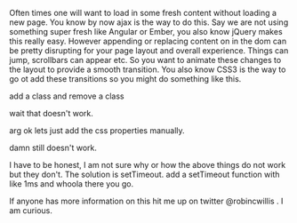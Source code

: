

Often times one will want to load in some fresh content without loading a new page. You know by now ajax is the way to do this. Say we are not using something super fresh like Angular or Ember, you also know jQuery makes this really easy. However appending or replacing content on in the dom can be pretty disrupting for your page layout and overall experience. Things can jump, scrollbars can appear etc. So you want to animate these changes to the layout to provide a smooth transition. You also know CSS3 is the way to go ot add these transitions so you might do something like this.

add a class and remove a class


wait that doesn't work.

arg ok lets just add the css properties manually.


damn still doesn't work.


I have to be honest, I am not sure why or how the above things do not work but they don't. The solution is setTimeout. add a setTimeout function with like 1ms and whoola there you go.


If anyone has more information on this hit me up on twitter @robincwillis . I am curious.

